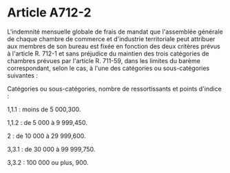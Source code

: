 # Article A712-2

L'indemnité mensuelle globale de frais de mandat que l'assemblée générale de chaque chambre de commerce et d'industrie territoriale   peut attribuer aux membres de son bureau est fixée en fonction des deux critères prévus à l'article R. 712-1 et sans préjudice du maintien des trois catégories de chambres prévues par l'article R. 711-59, dans les limites du barème correspondant, selon le cas, à l'une des catégories ou sous-catégories suivantes :

Catégories ou sous-catégories, nombre de ressortissants et points d'indice :

1,1.1 : moins de 5 000,300.

1,1.2 : de 5 000 à 9 999,450.

2 : de 10 000 à 29 999,600.

3,3.1 : de 30 000 à 99 999,750.

3,3.2 : 100 000 ou plus, 900.
